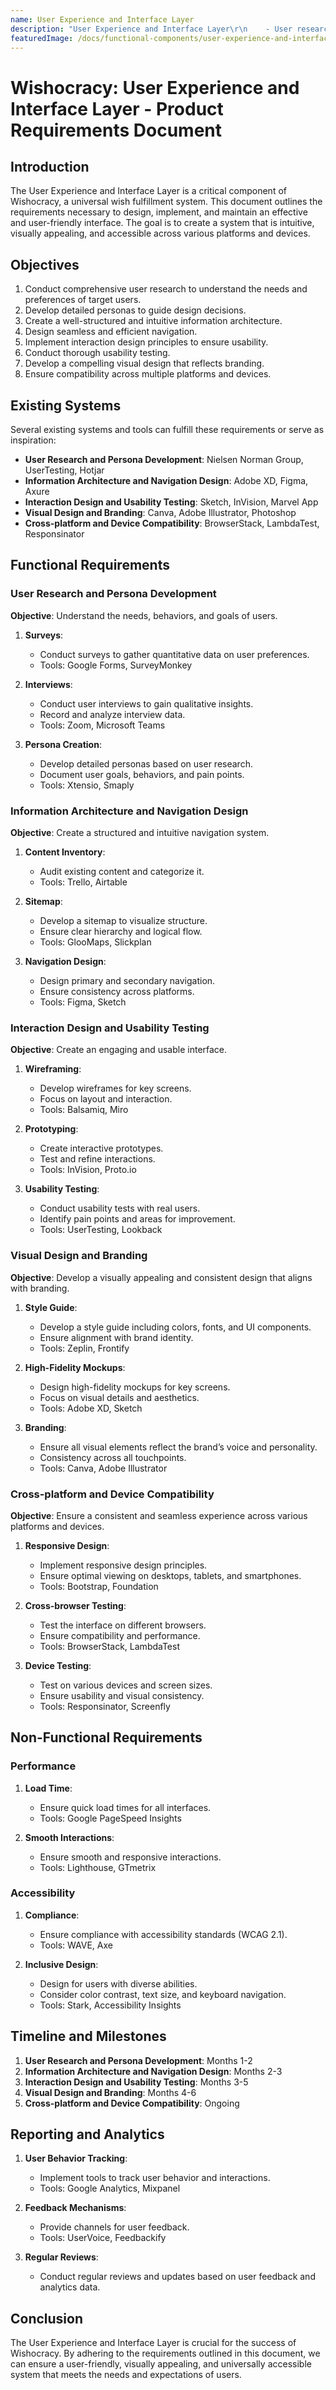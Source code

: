 ```yaml
---
name: User Experience and Interface Layer
description: "User Experience and Interface Layer\r\n    - User research and persona development\r\n    - Information architecture and navigation design\r\n    - Interaction design and usability testing\r\n    - Visual design and branding\r\n    - Cross-platform and device compatibility\r\n\r"
featuredImage: /docs/functional-components/user-experience-and-interface-layer.jpg
---
```

# Wishocracy: User Experience and Interface Layer - Product Requirements Document

## Introduction

The User Experience and Interface Layer is a critical component of Wishocracy, a universal wish fulfillment system. This document outlines the requirements necessary to design, implement, and maintain an effective and user-friendly interface. The goal is to create a system that is intuitive, visually appealing, and accessible across various platforms and devices.

## Objectives

1. Conduct comprehensive user research to understand the needs and preferences of target users.
2. Develop detailed personas to guide design decisions.
3. Create a well-structured and intuitive information architecture.
4. Design seamless and efficient navigation.
5. Implement interaction design principles to ensure usability.
6. Conduct thorough usability testing.
7. Develop a compelling visual design that reflects branding.
8. Ensure compatibility across multiple platforms and devices.

## Existing Systems

Several existing systems and tools can fulfill these requirements or serve as inspiration:
- **User Research and Persona Development**: Nielsen Norman Group, UserTesting, Hotjar
- **Information Architecture and Navigation Design**: Adobe XD, Figma, Axure
- **Interaction Design and Usability Testing**: Sketch, InVision, Marvel App
- **Visual Design and Branding**: Canva, Adobe Illustrator, Photoshop
- **Cross-platform and Device Compatibility**: BrowserStack, LambdaTest, Responsinator

## Functional Requirements

### User Research and Persona Development

**Objective**: Understand the needs, behaviors, and goals of users.

1. **Surveys**:
   - Conduct surveys to gather quantitative data on user preferences.
   - Tools: Google Forms, SurveyMonkey

2. **Interviews**:
   - Conduct user interviews to gain qualitative insights.
   - Record and analyze interview data.
   - Tools: Zoom, Microsoft Teams

3. **Persona Creation**:
   - Develop detailed personas based on user research.
   - Document user goals, behaviors, and pain points.
   - Tools: Xtensio, Smaply

### Information Architecture and Navigation Design

**Objective**: Create a structured and intuitive navigation system.

1. **Content Inventory**:
   - Audit existing content and categorize it.
   - Tools: Trello, Airtable

2. **Sitemap**:
   - Develop a sitemap to visualize structure.
   - Ensure clear hierarchy and logical flow.
   - Tools: GlooMaps, Slickplan

3. **Navigation Design**:
   - Design primary and secondary navigation.
   - Ensure consistency across platforms.
   - Tools: Figma, Sketch

### Interaction Design and Usability Testing

**Objective**: Create an engaging and usable interface.

1. **Wireframing**:
   - Develop wireframes for key screens.
   - Focus on layout and interaction.
   - Tools: Balsamiq, Miro

2. **Prototyping**:
   - Create interactive prototypes.
   - Test and refine interactions.
   - Tools: InVision, Proto.io

3. **Usability Testing**:
   - Conduct usability tests with real users.
   - Identify pain points and areas for improvement.
   - Tools: UserTesting, Lookback

### Visual Design and Branding

**Objective**: Develop a visually appealing and consistent design that aligns with branding.

1. **Style Guide**:
   - Develop a style guide including colors, fonts, and UI components.
   - Ensure alignment with brand identity.
   - Tools: Zeplin, Frontify

2. **High-Fidelity Mockups**:
   - Design high-fidelity mockups for key screens.
   - Focus on visual details and aesthetics.
   - Tools: Adobe XD, Sketch

3. **Branding**:
   - Ensure all visual elements reflect the brand’s voice and personality.
   - Consistency across all touchpoints.
   - Tools: Canva, Adobe Illustrator

### Cross-platform and Device Compatibility

**Objective**: Ensure a consistent and seamless experience across various platforms and devices.

1. **Responsive Design**:
   - Implement responsive design principles.
   - Ensure optimal viewing on desktops, tablets, and smartphones.
   - Tools: Bootstrap, Foundation

2. **Cross-browser Testing**:
   - Test the interface on different browsers.
   - Ensure compatibility and performance.
   - Tools: BrowserStack, LambdaTest

3. **Device Testing**:
   - Test on various devices and screen sizes.
   - Ensure usability and visual consistency.
   - Tools: Responsinator, Screenfly

## Non-Functional Requirements

### Performance

1. **Load Time**:
   - Ensure quick load times for all interfaces.
   - Tools: Google PageSpeed Insights

2. **Smooth Interactions**:
   - Ensure smooth and responsive interactions.
   - Tools: Lighthouse, GTmetrix

### Accessibility

1. **Compliance**:
   - Ensure compliance with accessibility standards (WCAG 2.1).
   - Tools: WAVE, Axe

2. **Inclusive Design**:
   - Design for users with diverse abilities.
   - Consider color contrast, text size, and keyboard navigation.
   - Tools: Stark, Accessibility Insights

## Timeline and Milestones

1. **User Research and Persona Development**: Months 1-2
2. **Information Architecture and Navigation Design**: Months 2-3
3. **Interaction Design and Usability Testing**: Months 3-5
4. **Visual Design and Branding**: Months 4-6
5. **Cross-platform and Device Compatibility**: Ongoing

## Reporting and Analytics

1. **User Behavior Tracking**:
   - Implement tools to track user behavior and interactions.
   - Tools: Google Analytics, Mixpanel

2. **Feedback Mechanisms**:
   - Provide channels for user feedback.
   - Tools: UserVoice, Feedbackify

3. **Regular Reviews**:
   - Conduct regular reviews and updates based on user feedback and analytics data.

## Conclusion

The User Experience and Interface Layer is crucial for the success of Wishocracy. By adhering to the requirements outlined in this document, we can ensure a user-friendly, visually appealing, and universally accessible system that meets the needs and expectations of users.
